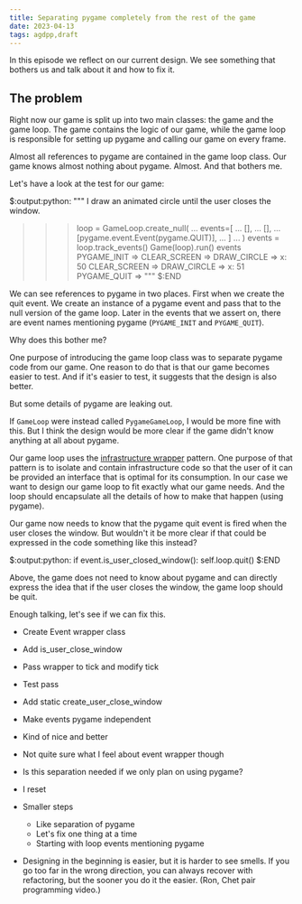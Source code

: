 ```yaml
---
title: Separating pygame completely from the rest of the game
date: 2023-04-13
tags: agdpp,draft
---
```


In this episode we reflect on our current design. We see something that bothers
us and talk about it and how to fix it.

## The problem

Right now our game is split up into two main classes: the game and the game
loop. The game contains the logic of our game, while the game loop is
responsible for setting up pygame and calling our game on every frame.

Almost all references to pygame are contained in the game loop class. Our game
knows almost nothing about pygame. Almost. And that bothers me.

Let's have a look at the test for our game:

$:output:python:
"""
I draw an animated circle until the user closes the window.

>>> loop = GameLoop.create_null(
...     events=[
...         [],
...         [],
...         [pygame.event.Event(pygame.QUIT)],
...     ]
... )
>>> events = loop.track_events()
>>> Game(loop).run()
>>> events
PYGAME_INIT =>
CLEAR_SCREEN =>
DRAW_CIRCLE =>
    x: 50
CLEAR_SCREEN =>
DRAW_CIRCLE =>
    x: 51
PYGAME_QUIT =>
"""
$:END

We can see references to pygame in two places. First when we create the quit
event. We create an instance of a pygame event and pass that to the null
version of the game loop. Later in the events that we assert on, there are
event names mentioning pygame (`PYGAME_INIT` and `PYGAME_QUIT`).

Why does this bother me?

One purpose of introducing the game loop class was to separate pygame code from
our game. One reason to do that is that our game becomes easier to test. And if
it's easier to test, it suggests that the design is also better.

But some details of pygame are leaking out.

If `GameLoop` were instead called `PygameGameLoop`, I would be more fine with
this. But I think the design would be more clear if the game didn't know
anything at all about pygame.

Our game loop uses the [infrastructure
wrapper](https://www.jamesshore.com/v2/projects/nullables/testing-without-mocks#infrastructure-wrappers)
pattern. One purpose of that pattern is to isolate and contain infrastructure
code so that the user of it can be provided an interface that is optimal for
its consumption. In our case we want to design our game loop to fit exactly
what our game needs. And the loop should encapsulate all the details of how to
make that happen (using pygame).

Our game now needs to know that the pygame quit event is fired when the user
closes the window. But wouldn't it be more clear if that could be expressed in
the code something like this instead?

$:output:python:
if event.is_user_closed_window():
    self.loop.quit()
$:END

Above, the game does not need to know about pygame and can directly express the
idea that if the user closes the window, the game loop should be quit.

Enough talking, let's see if we can fix this.

* Create Event wrapper class
* Add is_user_close_window
* Pass wrapper to tick and modify tick
* Test pass
* Add static create_user_close_window
* Make events pygame independent

* Kind of nice and better
* Not quite sure what I feel about event wrapper though

* Is this separation needed if we only plan on using pygame?

* I reset
* Smaller steps
    * Like separation of pygame
    * Let's fix one thing at a time
    * Starting with loop events mentioning pygame

* Designing in the beginning is easier, but it is harder to see smells. If you
  go too far in the wrong direction, you can always recover with refactoring,
  but the sooner you do it the easier. (Ron, Chet pair programming video.)
